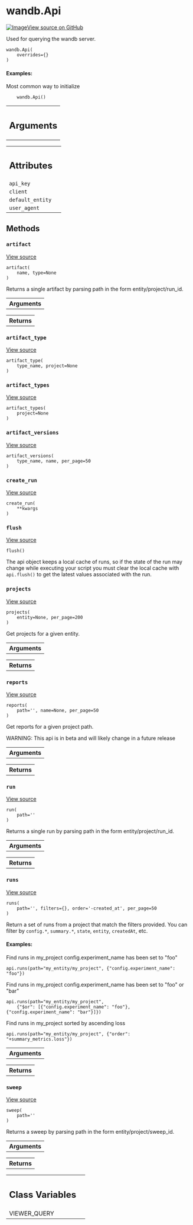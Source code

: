 # wandb.Api

<!-- Insert buttons and diff -->


[![Image](https://www.tensorflow.org/images/GitHub-Mark-32px.png)View source on GitHub](https://www.github.com/wandb/client/tree/master/wandb/apis/public.py#L181-L515)



Used for querying the wandb server.

<pre>
<code>wandb.Api(
    overrides={}
)
</code></pre>



<!-- Placeholder for "Used in" -->


#### Examples:

Most common way to initialize
```
    wandb.Api()
```



<!-- Tabular view -->
 <table>
<tr><th><h2 class="add-link">Arguments</h2></th></tr>

</table>





<!-- Tabular view -->
 <table>
<tr><th><h2 class="add-link">Attributes</h2></th></tr>
<tr>
<td>
<code>api_key</code>
</td>
<td>

</td>
</tr><tr>
<td>
<code>client</code>
</td>
<td>

</td>
</tr><tr>
<td>
<code>default_entity</code>
</td>
<td>

</td>
</tr><tr>
<td>
<code>user_agent</code>
</td>
<td>

</td>
</tr>
</table>



## Methods

<h3 id="artifact"><code>artifact</code></h3>

<a target="_blank" href="https://www.github.com/wandb/client/tree/master/wandb/apis/public.py#L495-L515">View source</a>

<pre>
<code>artifact(
    name, type=None
)
</code></pre>

Returns a single artifact by parsing path in the form entity/project/run_id.


<!-- Tabular view -->
 <table>
<tr><th>Arguments</th></tr>

</table>



<!-- Tabular view -->
 <table>
<tr><th>Returns</th></tr>

</table>



<h3 id="artifact_type"><code>artifact_type</code></h3>

<a target="_blank" href="https://www.github.com/wandb/client/tree/master/wandb/apis/public.py#L484-L487">View source</a>

<pre>
<code>artifact_type(
    type_name, project=None
)
</code></pre>




<h3 id="artifact_types"><code>artifact_types</code></h3>

<a target="_blank" href="https://www.github.com/wandb/client/tree/master/wandb/apis/public.py#L479-L482">View source</a>

<pre>
<code>artifact_types(
    project=None
)
</code></pre>




<h3 id="artifact_versions"><code>artifact_versions</code></h3>

<a target="_blank" href="https://www.github.com/wandb/client/tree/master/wandb/apis/public.py#L489-L493">View source</a>

<pre>
<code>artifact_versions(
    type_name, name, per_page=50
)
</code></pre>




<h3 id="create_run"><code>create_run</code></h3>

<a target="_blank" href="https://www.github.com/wandb/client/tree/master/wandb/apis/public.py#L245-L248">View source</a>

<pre>
<code>create_run(
    **kwargs
)
</code></pre>




<h3 id="flush"><code>flush</code></h3>

<a target="_blank" href="https://www.github.com/wandb/client/tree/master/wandb/apis/public.py#L276-L281">View source</a>

<pre>
<code>flush()
</code></pre>

The api object keeps a local cache of runs, so if the state of the run may
    change while executing your script you must clear the local cache with `api.flush()`
    to get the latest values associated with the run.

<h3 id="projects"><code>projects</code></h3>

<a target="_blank" href="https://www.github.com/wandb/client/tree/master/wandb/apis/public.py#L338-L358">View source</a>

<pre>
<code>projects(
    entity=None, per_page=200
)
</code></pre>

Get projects for a given entity.


<!-- Tabular view -->
 <table>
<tr><th>Arguments</th></tr>

</table>



<!-- Tabular view -->
 <table>
<tr><th>Returns</th></tr>

</table>



<h3 id="reports"><code>reports</code></h3>

<a target="_blank" href="https://www.github.com/wandb/client/tree/master/wandb/apis/public.py#L360-L391">View source</a>

<pre>
<code>reports(
    path=&#x27;&#x27;, name=None, per_page=50
)
</code></pre>

Get reports for a given project path.

WARNING: This api is in beta and will likely change in a future release

<!-- Tabular view -->
 <table>
<tr><th>Arguments</th></tr>

</table>



<!-- Tabular view -->
 <table>
<tr><th>Returns</th></tr>

</table>



<h3 id="run"><code>run</code></h3>

<a target="_blank" href="https://www.github.com/wandb/client/tree/master/wandb/apis/public.py#L444-L459">View source</a>

<pre>
<code>run(
    path=&#x27;&#x27;
)
</code></pre>

Returns a single run by parsing path in the form entity/project/run_id.


<!-- Tabular view -->
 <table>
<tr><th>Arguments</th></tr>

</table>



<!-- Tabular view -->
 <table>
<tr><th>Returns</th></tr>

</table>



<h3 id="runs"><code>runs</code></h3>

<a target="_blank" href="https://www.github.com/wandb/client/tree/master/wandb/apis/public.py#L393-L442">View source</a>

<pre>
<code>runs(
    path=&#x27;&#x27;, filters={}, order=&#x27;-created_at&#x27;, per_page=50
)
</code></pre>

Return a set of runs from a project that match the filters provided.
You can filter by `config.*`, `summary.*`, `state`, `entity`, `createdAt`, etc.

#### Examples:

Find runs in my_project config.experiment_name has been set to "foo"
```
api.runs(path="my_entity/my_project", {"config.experiment_name": "foo"})
```

Find runs in my_project config.experiment_name has been set to "foo" or "bar"
```
api.runs(path="my_entity/my_project",
    {"$or": [{"config.experiment_name": "foo"}, {"config.experiment_name": "bar"}]})
```

Find runs in my_project sorted by ascending loss
```
api.runs(path="my_entity/my_project", {"order": "+summary_metrics.loss"})
```




<!-- Tabular view -->
 <table>
<tr><th>Arguments</th></tr>

</table>



<!-- Tabular view -->
 <table>
<tr><th>Returns</th></tr>

</table>



<h3 id="sweep"><code>sweep</code></h3>

<a target="_blank" href="https://www.github.com/wandb/client/tree/master/wandb/apis/public.py#L461-L477">View source</a>

<pre>
<code>sweep(
    path=&#x27;&#x27;
)
</code></pre>

Returns a sweep by parsing path in the form entity/project/sweep_id.


<!-- Tabular view -->
 <table>
<tr><th>Arguments</th></tr>

</table>



<!-- Tabular view -->
 <table>
<tr><th>Returns</th></tr>

</table>







<!-- Tabular view -->
 <table>
<tr><th><h2 class="add-link">Class Variables</h2></th></tr>
<tr>
<td>
VIEWER_QUERY<a id="VIEWER_QUERY"></a>
</td>
<td>

</td>
</tr>
</table>

